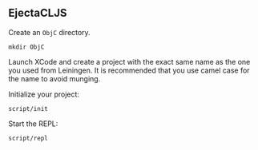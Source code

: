 ## EjectaCLJS

Create an `ObjC` directory.

```shell
mkdir ObjC
```

Launch XCode and create a project with the exact same name as the one
you used from Leiningen. It is recommended that you use camel case for
the name to avoid munging.

Initialize your project:

```shell
script/init
```

Start the REPL:

```shell
script/repl
```
